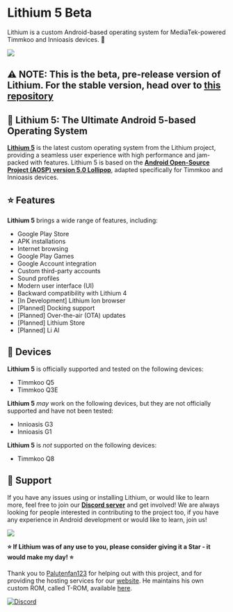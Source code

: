 # Lithium 5 Beta
Lithium is a custom Android-based operating system for MediaTek-powered Timmkoo and Innioasis devices. 📱

[<img src="https://github.com/user-attachments/assets/7fe76dd2-d329-420f-a809-7424960cf766">](https://discord.gg/3zbfaTNN7V)

## ⚠️ NOTE: This is the beta, pre-release version of Lithium. For the stable version, head over to **[this repository](https://github.com/NoahDomingues/Lithium)**

## 🧪 Lithium 5: The Ultimate Android 5-based Operating System

**[Lithium 5](https://lithium.timmkoo.de)** is the latest custom operating system from the Lithium project, providing a seamless user experience with high performance and jam-packed with features. Lithium 5 is based on the **[Android Open-Source Project (AOSP) version 5.0 Lollipop](https://developer.android.com/about/versions/lollipop)**, adapted specifically for Timmkoo and Innioasis devices.

## ⭐ Features

**Lithium 5** brings a wide range of features, including:

- Google Play Store
- APK installations
- Internet browsing
- Google Play Games
- Google Account integration
- Custom third-party accounts
- Sound profiles
- Modern user interface (UI)
- Backward compatibility with Lithium 4
- [In Development] Lithium Ion browser
- [Planned] Docking support
- [Planned] Over-the-air (OTA) updates
- [Planned] Lithium Store
- [Planned] Li AI

## 📱 Devices

**Lithium 5** is officially supported and tested on the following devices:

- Timmkoo Q5
- Timmkoo Q3E
  
**Lithium 5** *may* work on the following devices, but they are not officially supported and have not been tested:

- Innioasis G3
- Innioasis G1
  
**Lithium 5** is *not* supported on the following devices:

- Timmkoo Q8

## 🤝 Support

If you have any issues using or installing Lithium, or would like to learn more, feel free to join our **[Discord server](https://discord.gg/3zbfaTNN7V)** and get involved! We are always looking for people interested in contributing to the project too, if you have any experience in Android development or would like to learn, join us!

[<img src="https://github.com/user-attachments/assets/f61046f5-1dc5-4b0c-87f8-4a94d6cbac96">](https://discord.gg/3zbfaTNN7V)

**⭐ If Lithium was of any use to you, please consider giving it a Star - it would make my day! ⭐**

Thank you to [Palutenfan123](https://github.com/timmkoo) for helping out with this project, and for providing the hosting services for our [website](https://lithium.timmkoo.de). He maintains his own custom ROM, called T-ROM, available [here](https://timmkoo.de).

[![Discord](https://img.shields.io/badge/Discord-%235865F2.svg?style=for-the-badge&logo=discord&logoColor=white)](https://discord.gg/3zbfaTNN7V)
